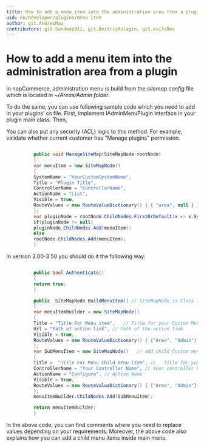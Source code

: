 ```yaml
---
title: How to add a menu item into the administration area from a plugin
uid: en/developer/plugins/menu-item
author: git.AndreiMaz
contributors: git.Sandeep911, git.DmitriyKulagin, git.exileDev
---
```

# How to add a menu item into the administration area from a plugin

In nopCommerce, administration menu is build from the *sitemap.config* file which is located in *~/Areas/Admin folder*.

To do the same, you can use following sample code which you need to add in your plugins’ cs file. First, implement IAdminMenuPlugin interface in your plugin main class. Then,

You can also put any security (ACL) logic to this method. For example, validate whether current customer has "Manage plugins" permission.

```csharp

          public void ManageSiteMap(SiteMapNode rootNode)
          {
          var menuItem = new SiteMapNode()
          {
          SystemName = "YourCustomSystemName",
          Title = "Plugin Title",
          ControllerName = "ControllerName",
          ActionName = "List",
          Visible = true,
          RouteValues = new RouteValueDictionary() { { "area", null } },
          };
          var pluginNode = rootNode.ChildNodes.FirstOrDefault(x => x.SystemName == "Third party plugins");
          if(pluginNode != null)
          pluginNode.ChildNodes.Add(menuItem);
          else
          rootNode.ChildNodes.Add(menuItem);
          }

```

In version 2.00-3.50 you should do it the following way:

```csharp

          public bool Authenticate()
          {
          return true;
          }

          public  SiteMapNode BuildMenuItem() // SiteMapNode is Class in Nop.Web.Framework.Menu
          {
          var menuItemBuilder = new SiteMapNode()
          {
          Title = "Title For Menu item",   // Title for your Custom Menu Item
          Url = "Path of action link", // Path of the action link
          Visible = true,
          RouteValues = new RouteValueDictionary() { {"Area", "Admin"} }
          };
          var SubMenuItem = new SiteMapNode()   // add child Custom menu
          {
          Title =  "Title For Menu Child menu item", //   Title for your Sub Menu item
          ControllerName = "Your Controller Name", // Your controller Name
          ActionName = "Configure", // Action Name
          Visible = true,
          RouteValues = new RouteValueDictionary() { {"Area", "Admin"} },
          };
          menuItemBuilder.ChildNodes.Add(SubMenuItem);

          return menuItemBuilder;
          }

```

In the above code, you can find comments where you need to replace values depending on your requirements. Moreover, the above code also explains how you can add a child menu items inside main menu.
